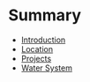 # Summary

* [Introduction](README.md)
* [Location](location.md)
* [Projects](projects.md)
* [Water System](water_system.md)

